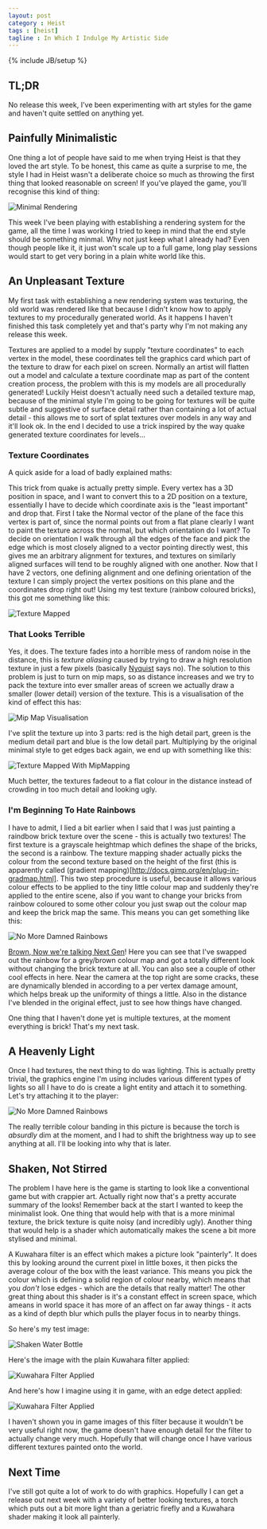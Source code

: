 ```yaml
---
layout: post
category : Heist
tags : [heist]
tagline : In Which I Indulge My Artistic Side
---
```

{% include JB/setup %}


## TL;DR

No release this week, I've been experimenting with art styles for the game and haven't quite settled on anything yet.

## Painfully Minimalistic

One thing a lot of people have said to me when trying Heist is that they loved the art style. To be honest, this came as quite a surprise to me, the style I had in Heist wasn't a deliberate choice so much as throwing the first thing that looked reasonable on screen! If you've played the game, you'll recognise this kind of thing:

![Minimal Rendering](/assets/Minimal.png)

This week I've been playing with establishing a rendering system for the game, all the time I was working I tried to keep in mind that the end style should be something minmal. Why not just keep what I already had? Even though people like it, it just won't scale up to a full game, long play sessions would start to get very boring in a plain white world like this.

## An Unpleasant Texture

My first task with establishing a new rendering system was texturing, the old world was rendered like that because I didn't know how to apply textures to my procedurally generated world. As it happens I haven't finished this task completely yet and that's party why I'm not making any release this week.

Textures are applied to a model by supply "texture coordinates" to each vertex in the model, these coordinates tell the graphics card which part of the texture to draw for each pixel on screen. Normally an artist will flatten out a model and calculate a texture coordinate map as part of the content creation process, the problem with this is my models are all procedurally generated! Luckily Heist doesn't actually need such a detailed texture map, because of the minimal style I'm going to be going for textures will be quite subtle and suggestive of surface detail rather than containing a lot of actual detail - this allows me to sort of splat textures over models in any way and it'll look ok. In the end I decided to use a trick inspired by the way quake generated texture coordinates for levels...

### Texture Coordinates

A quick aside for a load of badly explained maths:

This trick from quake is actually pretty simple. Every vertex has a 3D position in space, and I want to convert this to a 2D position on a texture, essentially I have to decide which coordinate axis is the "least important" and drop that. First I take the Normal vector of the plane of the face this vertex is part of, since the normal points out from a flat plane clearly I want to paint the texture across the normal, but which orientation do I want? To decide on orientation I walk through all the edges of the face and pick the edge which is most closely aligned to a vector pointing directly west, this gives me an arbitrary alignment for textures, and textures on similarly aligned surfaces will tend to be roughly aligned with one another. Now that I have 2 vectors, one defining alignment and one defining orientation of the texture I can simply project the vertex positions on this plane and the coordinates drop right out! Using my test texture (rainbow coloured bricks), this got me something like this:

![Texture Mapped](/assets/Basic-Texture-Mapping.jpg)

### That Looks Terrible

Yes, it does. The texture fades into a horrible mess of random noise in the distance, this is _texture aliasing_ caused by trying to draw a high resolution texture in just a few pixels (basically [Nyquist](http://en.wikipedia.org/wiki/Nyquist%E2%80%93Shannon_sampling_theorem) says no). The solution to this problem is just to turn on mip maps, so as distance increases and we try to pack the texture into ever smaller areas of screen we actually draw a smaller (lower detail) version of the texture. This is a visualisation of the kind of effect this has:

![Mip Map Visualisation](/assets/MipMapping.png)

I've split the texture up into 3 parts: red is the high detail part, green is the medium detail part and blue is the low detail part. Multiplying by the original minimal style to get edges back again, we end up with something like this:

![Texture Mapped With MipMapping](/assets/MipMapped-Texture_Mapping.jpg)

Much better, the textures fadeout to a flat colour in the distance instead of crowding in too much detail and looking ugly.

### I'm Beginning To Hate Rainbows

I have to admit, I lied a bit earlier when I said that I was just painting a raindbow brick texture over the scene - this is actually two textures! The first texture is a grayscale heightmap which defines the shape of the bricks, the second is a rainbow. The texture mapping shader actually picks the colour from the second texture based on the height of the first (this is apparently called (gradient mapping)[http://docs.gimp.org/en/plug-in-gradmap.html]. This two step procedure is useful, because it allows various colour effects to be applied to the tiny little colour map and suddenly they're applied to the entire scene, also if you want to change your bricks from rainbow coloured to some other colour you just swap out the colour map and keep the brick map the same. This means you can get something like this:

![No More Damned Rainbows](/assets/OldStyle-NewStyle-Blend.jpg)

[Brown, Now we're talking Next Gen](http://www.vgcats.com/comics/?strip_id=222)! Here you can see that I've swapped out the rainbow for a grey/brown colour map and got 
a totally different look without changing the brick texture at all. You can also see a couple of other cool effects in here. Near the camera at the top right are some 
cracks, these are dynamically blended in according to a per vertex damage amount, which helps break up the uniformity of things a little. Also in the distance I've blended in the original effect, just to see how things have changed.

One thing that I haven't done yet is multiple textures, at the moment everything is brick! That's my next task.

## A Heavenly Light

Once I had textures, the next thing to do was lighting. This is actually pretty trivial, the graphics engine I'm using includes various different types of lights so all I have to do is create a light entity and attach it to something. Let's try attaching it to the player:

![No More Damned Rainbows](/assets/Torchlight.png)

The really terrible colour banding in this picture is because the torch is _absurdly_ dim at the moment, and I had to shift the brightness way up to see anything at all. I'll be looking into why that is later.

## Shaken, Not Stirred

The problem I have here is the game is starting to look like a conventional game but with crappier art. Actually right now that's a pretty accurate summary of the looks! Remember back at the start I wanted to keep the minimalist look. One thing that would help with that is a more minimal texture, the brick texture is quite noisy (and incredibly ugly). Another thing that would help is a shader which automatically makes the scene a bit more stylised and minimal.

A Kuwahara filter is an effect which makes a picture look "painterly". It does this by looking around the current pixel in little boxes, it then picks the average colour of the box with the least variance. This means you pick the colour which is defining a solid region of colour nearby, which means that you _don't_ lose edges - which are the details that really matter! The other great thing about this shader is it's a constant effect in screen space, which ameans in world space it has more of an affect on far away things - it acts as a kind of depth blur which pulls the player focus in to nearby things.

So here's my test image:

![Shaken Water Bottle](/assets/Fountain.png)

Here's the image with the plain Kuwahara filter applied:

![Kuwahara Filter Applied](/assets/KuwaharaFountain.png)

And here's how I imagine using it in game, with an edge detect applied:

![Kuwahara Filter Applied](/assets/KuwaharaSobelFountain.png)

I haven't shown you in game images of this filter because it wouldn't be very useful right now, the game doesn't have enough detail for the filter to actually change very much. Hopefully that will change once I have various different textures painted onto the world.

## Next Time

I've still got quite a lot of work to do with graphics. Hopefully I can get a release out next week with a variety of better looking textures, a torch which puts out a bit more light than a geriatric firefly and a Kuwahara shader making it look all painterly.